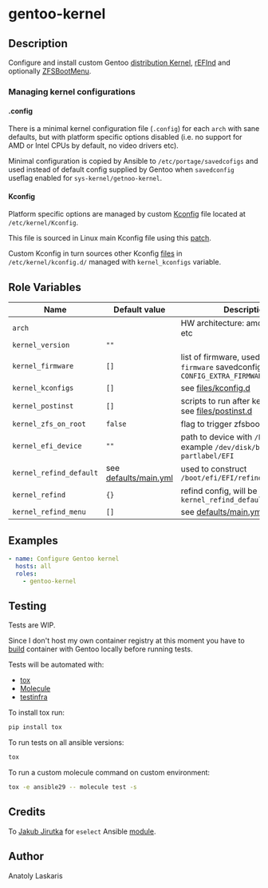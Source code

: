 # gentoo-kernel

## Description
Configure and install custom Gentoo
[distribution Kernel](https://wiki.gentoo.org/wiki/Project:Distribution_Kernel),
[rEFInd](https://rodsbooks.com/refind/configfile.html) and optionally
[ZFSBootMenu](https://zfsbootmenu.org).

### Managing kernel configurations
#### .config
There is a minimal kernel configuration file (`.config`) for each `arch` with
sane defaults, but with platform specific options disabled (i.e. no support
for AMD or Intel CPUs by default, no video drivers etc).

Minimal configuration is copied by Ansible to `/etc/portage/savedcofigs`
and used instead of default config supplied by Gentoo when `savedconfig`
useflag enabled for `sys-kernel/getnoo-kernel`.

#### Kconfig
Platform specific options are managed by custom
[Kconfig](https://www.kernel.org/doc/html/latest/kbuild/kconfig.html) file
located at `/etc/kernel/Kconfig`.

This file is sourced in Linux main Kconfig file using this
[patch](files/custom-kconfig.patch).

Custom Kconfig in turn sources other Kconfig [files](files/kconfig.d/) in
`/etc/kernel/kconfig.d/` managed with `kernel_kconfigs` variable.

## Role Variables
| Name | Default value | Description |
| ---- | ------------- | ----------- |
| `arch` | | HW architecture: amd64, arm64 etc |
| `kernel_version` | `""` |  |
| `kernel_firmware` | `[]` | list of firmware, used in `linux-firmware` savedconfig and in `CONFIG_EXTRA_FIRMWARE=` |
| `kernel_kconfigs` | `[]` | see [files/kconfig.d](files/kconfig.d) |
| `kernel_postinst` | `[]` | scripts to run after kernel install, see [files/postinst.d](files/postinst.d) |
| `kernel_zfs_on_root` | `false` | flag to trigger zfsbootmenu install |
| `kernel_efi_device` | `""` | path to device with `/boot/efi`, example `/dev/disk/by-partlabel/EFI` |
| `kernel_refind_default` | see [defaults/main.yml](defaults/main.yml) | used to construct `/boot/efi/EFI/refind/refind.conf` |
| `kernel_refind` | `{}` | refind config, will be merged with `kernel_refind_default` |
| `kernel_refind_menu` | `[]` | see [defaults/main.yml](defaults/main.yml) |

## Examples
```yaml
- name: Configure Gentoo kernel
  hosts: all
  roles:
    - gentoo-kernel
```

## Testing
Tests are WIP.

Since I don't host my own container registry at this moment you have to
[build](../../dockerfiles) container with Gentoo locally before running tests.

Tests will be automated with:

- [tox](https://tox.readthedocs.io/en/latest/)
- [Molecule](http://molecule.readthedocs.org/en/latest/)
- [testinfra](https://testinfra.readthedocs.io/en/latest/index.html)

To install tox run:
```sh
pip install tox
```

To run tests on all ansible versions:
```sh
tox
```

To run a custom molecule command on custom environment:
```sh
tox -e ansible29 -- molecule test -s
```

## Credits
To [Jakub Jirutka](https://github.com/jirutka) for `eselect` Ansible
[module](https://github.com/gentoo-ansible/role-base/blob/master/library/eselect]).

## Author
Anatoly Laskaris

